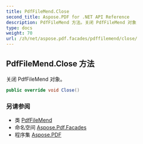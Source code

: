 ```yaml
---
title: PdfFileMend.Close
second_title: Aspose.PDF for .NET API Reference
description: PdfFileMend 方法。关闭 PdfFileMend 对象
type: docs
weight: 70
url: /zh/net/aspose.pdf.facades/pdffilemend/close/
---
```

## PdfFileMend.Close 方法

关闭 PdfFileMend 对象。

```csharp
public override void Close()
```

### 另请参阅

* 类 [PdfFileMend](../)
* 命名空间 [Aspose.Pdf.Facades](../../../aspose.pdf.facades/)
* 程序集 [Aspose.PDF](../../../)